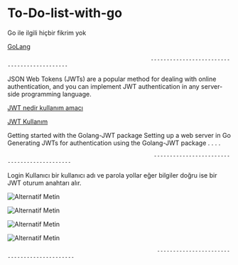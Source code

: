 # To-Do-list-with-go


Go ile ilgili hiçbir fikrim yok

[GoLang  ](https://medium.com/i%CC%87yi-programlama/go-programala-dili-temel-bilgiler-6f7b0b8597)


                                                 --------------------------------------------
JSON Web Tokens (JWTs) are a popular method for dealing with online authentication, and you can implement JWT authentication in any server-side programming language.

[JWT nedir kullanım amacı  ](https://tugrulbayrak.medium.com/jwt-json-web-tokens-nedir-nasil-calisir-5ca6ebc1584a)

[JWT Kullanım ]( https://blog.logrocket.com/jwt-authentication-go/)

Getting started with the Golang-JWT package
Setting up a web server in Go
Generating JWTs for authentication using the Golang-JWT package
.
.
.
.






 
                                                  --------------------------------------------


Login
Kullanıcı bir kullanıcı adı ve parola yollar eğer bilgiler doğru ise bir JWT oturum anahtarı alır.


![Alternatif Metin](https://github.com/bariss30/To-Do-list-with-go/blob/main/sehsarha.png)


![Alternatif Metin](https://github.com/bariss30/To-Do-list-with-go/blob/main/erhaerh.png)


![Alternatif Metin](https://github.com/bariss30/To-Do-list-with-go/blob/main/seharsh.png)


![Alternatif Metin](https://github.com/bariss30/To-Do-list-with-go/blob/main/sehsarha.png)




                                                   --------------------------------------------


                                         

